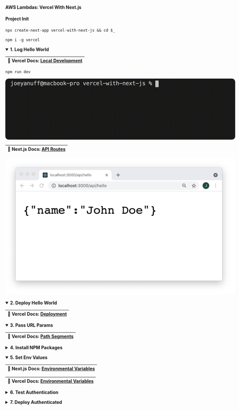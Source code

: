 #### AWS Lambdas: Vercel With Next.js  ####

<p></p>

#### Project Init ####

<p></p>

<pre><code>npx create-next-app vercel-with-next-js && cd $_</code></pre>

<p></p>

<pre><code>npm i -g vercel</code></pre>


<p></p>


<details open>
<summary><strong>1. Log Hello World</strong>
</summary>

<p></p>

<table>
  <thead>
    <tr><th>
      📖 Vercel Docs: <a href="https://vercel.com/docs/serverless-functions/introduction#path-segments">Local Development</a>
    </th></tr>
  </thead>
</table>

<p></p>

<pre><code>npm run dev</code></pre>

<p></p>

<img style="border-radius:10px;max-width:720px" src="../assets/vercel-run-dev.gif"/>

<p></p>

<table>
  <thead>
    <tr><th>
      📖 Next.js Docs: <a href="https://nextjs.org/docs/api-routes/introduction">API Routes</a>
    </th></tr>
  </thead>
</table>

<p></p>

<img style="border-radius:10px;max-width:720px" src="../assets/vercel-dev-3000.jpg"/>

<p></p>


</details>


<p></p>


<details open>
<summary><strong>2. Deploy Hello World</strong>
</summary>

<p></p>

<table>
  <thead>
    <tr><th>
      📖 Vercel Docs: <a href="https://nextjs.org/docs/deployment">Deployment</a>
    </th></tr>
  </thead>
</table>

<p></p>

</details>

<p></p>

<details open>
<summary><strong>3. Pass URL Params</strong>
</summary>

<p></p>

<table>
  <thead>
    <tr><th>
      📖 Vercel Docs: <a href="https://vercel.com/docs/serverless-functions/introduction#path-segments">Path Segments</a>
    </th></tr>
  </thead>
</table>

<p></p>


</details>


<p></p>


<details closed>
<summary><strong>4. Install NPM Packages</strong>
</summary>

<p></p>

<em>Details in progress.</em>

<p></p>

</details>

<p></p>


<details open>
<summary><strong>5. Set Env Values</strong>
</summary>

<p></p>

<table>
  <thead>
    <tr><th>
      📖 Next.js Docs: <a href="https://nextjs.org/docs/basic-features/environment-variables">Environmental Variables</a>
    </th></tr>
  </thead>
</table>

<p></p>

<table>
  <thead>
    <tr><th>
      📖 Vercel Docs: <a href="https://vercel.com/docs/environment-variables">Environmental Variables</a>
    </th></tr>
  </thead>
</table>

<p></p>

</details>

<p></p>


<details closed>
<summary><strong>6. Test Authentication</strong>
</summary>

<p></p>

<em>Details in progress.</em>

<p></p>

</details>

<p></p>


<details closed>
<summary><strong>7. Deploy Authenticated</strong>
</summary>

<p></p>

<em>Details in progress.</em>

<p></p>

</details>